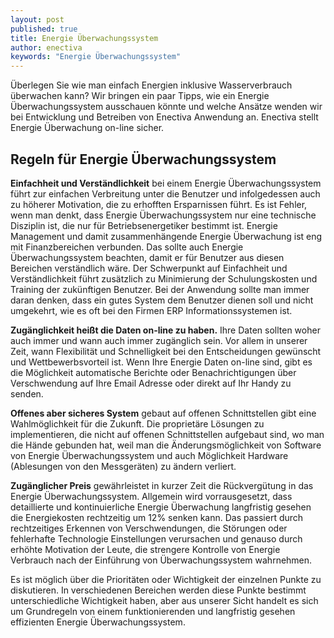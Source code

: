 ```yaml
---
layout: post
published: true
title: Energie Überwachungssystem
author: enectiva
keywords: "Energie Überwachungssystem"
---
```



Überlegen Sie wie man einfach Energien inklusive Wasserverbrauch überwachen kann? Wir bringen ein paar Tipps, wie ein Energie Überwachungssystem ausschauen könnte und welche Ansätze wenden wir bei Entwicklung und Betreiben von Enectiva Anwendung an. Enectiva stellt Energie Überwachung on-line sicher.
## Regeln für Energie Überwachungssystem
**Einfachheit und Verständlichkeit** bei einem Energie Überwachungssystem führt zur einfachen Verbreitung unter die Benutzer und infolgedessen auch zu höherer Motivation, die zu erhofften Ersparnissen führt. Es ist Fehler, wenn man denkt, dass Energie Überwachungssystem nur eine technische Disziplin ist, die nur für Betriebsenergetiker bestimmt ist. Energie Management und damit zusammenhängende Energie Überwachung ist eng mit Finanzbereichen verbunden. Das sollte auch Energie Überwachungssystem beachten, damit er für Benutzer aus diesen Bereichen verständlich wäre. Der Schwerpunkt auf Einfachheit und Verständlichkeit führt zusätzlich zu Minimierung der Schulungskosten und Training der zukünftigen Benutzer. Bei der Anwendung sollte man immer daran denken, dass ein gutes System dem Benutzer dienen soll und nicht umgekehrt, wie es oft bei den Firmen ERP Informationssystemen ist.

**Zugänglichkeit heißt die Daten on-line zu haben.** Ihre Daten sollten woher auch immer und wann auch immer zugänglich sein. Vor allem in unserer Zeit, wann Flexibilität und Schnelligkeit bei den Entscheidungen gewünscht und Wettbewerbsvorteil ist. Wenn Ihre Energie Daten on-line sind, gibt es die Möglichkeit automatische Berichte oder Benachrichtigungen über Verschwendung auf Ihre Email Adresse oder direkt auf Ihr Handy zu senden. 

**Offenes aber sicheres System** gebaut auf offenen Schnittstellen gibt eine Wahlmöglichkeit für die Zukunft. Die proprietäre Lösungen zu implementieren, die nicht auf offenen Schnittstellen aufgebaut sind, wo man die Hände gebunden hat, weil man die Änderungsmöglichkeit von Software von Energie Überwachungssystem und auch Möglichkeit Hardware (Ablesungen von den Messgeräten) zu ändern verliert.

**Zugänglicher Preis** gewährleistet in kurzer Zeit die Rückvergütung in das Energie Überwachungssystem. Allgemein wird vorrausgesetzt, dass detaillierte und kontinuierliche Energie Überwachung langfristig gesehen die Energiekosten rechtzeitig um 12% senken kann. Das passiert durch rechtzeitiges Erkennen von Verschwendungen, die Störungen oder fehlerhafte Technologie Einstellungen verursachen und genauso durch erhöhte Motivation der Leute, die strengere Kontrolle von Energie Verbrauch nach der Einführung von Überwachungssystem wahrnehmen.

Es ist möglich über die Prioritäten oder Wichtigkeit der einzelnen Punkte zu diskutieren. In verschiedenen Bereichen werden diese Punkte bestimmt unterschiedliche Wichtigkeit haben, aber aus unserer Sicht handelt es sich um Grundregeln von einem funktionierenden und langfristig gesehen effizienten Energie Überwachungssystem. 



